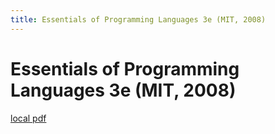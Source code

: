 ```yaml
---
title: Essentials of Programming Languages 3e (MIT, 2008)
---
```


# Essentials of Programming Languages 3e (MIT, 2008)

[local pdf](../../../pdfs/Essentials%20of%20Programming%20Languages%203e%20%28MIT%2C%202008%29.pdf)
